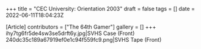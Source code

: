 +++
title = "CEC University: Orientation 2003"
draft = false
tags = []
date = 2022-06-11T18:04:23Z

[Article]
contributors = ["The 64th Gamer"]
gallery = []
+++
<gallery>
ihy7tg6fr5de4sw3se5drft6y.jpg|SVHS Case (Front)
240dc35c189a67919ef0e1c94f559fc9.png|SVHS Tape (Front)
</gallery>